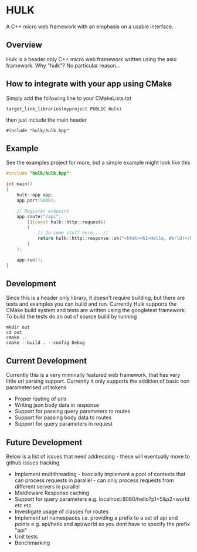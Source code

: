 # HULK

A C++ micro web framework with an emphasis on a usable interface.

## Overview
Hulk is a header only C++ micro web framework written using the asio framework. Why "hulk"? No particular reason...

## How to integrate with your app using CMake
Simply add the following line to your CMakeLists.txt
```
target_link_libraries(myproject PUBLIC Hulk)
```
then just include the main header
```
#include "hulk/hulk.hpp"
```

## Example
See the examples project for more, but a simple example might look like this
```c++
#include "hulk/hulk.hpp"

int main()
{
    hulk::app app;
    app.port(5000);

    // Register endpoint
    app.route("/api", 
        [](const hulk::http::request&)
        {
            // Do some stuff here... //
            return hulk::http::response::ok("<html><h1>Hello, World!</h1></html>");
        }
    );

    app.run();
}
```

## Development
Since this is a header only library, it doesn't require building, but there are tests and examples you can build and run. Currently Hulk supports the CMake build system and tests are written using the googletest framework. To build the tests do an out of source build by running
```
mkdir out
cd out
cmake ..
cmake --build . --config Debug
```
## Current Development
Currently this is a very miminally featured web framework, that has very little url parsing support. Currently it only supports the addition of basic non parameterised url tokens
- Proper routing of urls
- Writing json body data in response
- Support for passing query parameters to routes
- Support for passing body data to routes
- Support for query parameters in request 

## Future Development
Below is a list of issues that need addressing - these will eventually move to github issues tracking
- Implement multithreading - bascially implement a pool of contexts that can process requests in parallel - can only process requests from different servers in parallel
- Middleware Response caching
- Support for query parameters e.g. localhost:8080/hello?p1=5&p2=world etc etc
- Investigate usage of classes for routes
- Implement url namespaces i.e. providing a prefix to a set of api end points e.g. api/hello and api/world so you dont have to specify the prefix "api"
- Unit tests
- Benchmarking
